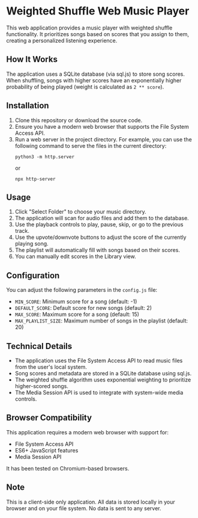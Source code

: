 # Weighted Shuffle Web Music Player

This web application provides a music player with weighted shuffle functionality. It prioritizes songs based on scores that you assign to them, creating a personalized listening experience.

## How It Works

The application uses a SQLite database (via sql.js) to store song scores. When shuffling, songs with higher scores have an exponentially higher probability of being played (weight is calculated as `2 ** score`).

## Installation

1. Clone this repository or download the source code.
2. Ensure you have a modern web browser that supports the File System Access API.
3. Run a web server in the project directory. For example, you can use the following command to serve the files in the current directory:
   ```
   python3 -m http.server
   ```
   or
   ```
   npx http-server
   ```

## Usage

1. Click "Select Folder" to choose your music directory.
2. The application will scan for audio files and add them to the database.
3. Use the playback controls to play, pause, skip, or go to the previous track.
4. Use the upvote/downvote buttons to adjust the score of the currently playing song.
5. The playlist will automatically fill with songs based on their scores.
6. You can manually edit scores in the Library view.

## Configuration

You can adjust the following parameters in the `config.js` file:

- `MIN_SCORE`: Minimum score for a song (default: -1)
- `DEFAULT_SCORE`: Default score for new songs (default: 2)
- `MAX_SCORE`: Maximum score for a song (default: 15)
- `MAX_PLAYLIST_SIZE`: Maximum number of songs in the playlist (default: 20)

## Technical Details

- The application uses the File System Access API to read music files from the user's local system.
- Song scores and metadata are stored in a SQLite database using sql.js.
- The weighted shuffle algorithm uses exponential weighting to prioritize higher-scored songs.
- The Media Session API is used to integrate with system-wide media controls.

## Browser Compatibility

This application requires a modern web browser with support for:

- File System Access API
- ES6+ JavaScript features
- Media Session API

It has been tested on Chromium-based browsers.

## Note

This is a client-side only application. All data is stored locally in your browser and on your file system. No data is sent to any server.
